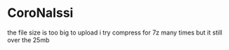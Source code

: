 # CoroNalssi

the file size is too big to upload
i try compress for 7z many times but it still over the 25mb
